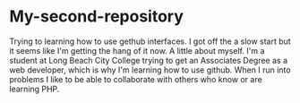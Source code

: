 # My-second-repository
Trying to learning how to use gethub interfaces.
I got off the a slow start but it seems like I'm getting the hang of it now.
A little about myself. I'm a student at Long Beach City College trying to get an Associates Degree as a web developer, which is why I'm learning how to use github. When I run into problems I like to be able to collaborate with others who know or are learning PHP.

